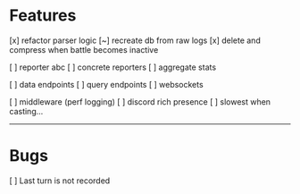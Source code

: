 # Features

[x] refactor parser logic
[~] recreate db from raw logs
[x] delete and compress when battle becomes inactive

[ ] reporter abc
[ ] concrete reporters
[ ] aggregate stats

[ ] data endpoints
[ ] query endpoints
[ ] websockets

[ ] middleware (perf logging)
[ ] discord rich presence
[ ] slowest when casting...

---

# Bugs

[ ] Last turn is not recorded
